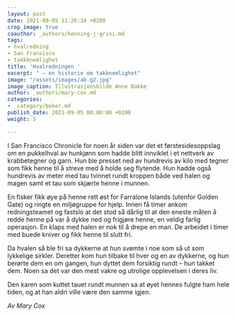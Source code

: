 ```yaml
---
layout: post
date: 2021-09-05 11:26:34 +0200
crop_image: true
coauthor: _authors/henning-j-grini.md
tags:
- hvalredning
- San Fransisco
- takkknemlighet
title: 'Hvalredningen '
excerpt: " – en historie om takknemlighet"
image: "/assets/images/ab.g2.jpg"
image_caption: Illustrasjonsbilde Anne Bakke
author: _authors/mary-cox.md
categories:
- _category/boker.md
publish_date: 2021-09-05 00:00:00 +0200
weight: 5

---
```

I San Francisco Chronicle for noen år siden var det et førstesidesoppslag om en pukkelhval av hunkjønn som hadde blitt innviklet i et nettverk av krabbetegner og garn. Hun ble presset ned av hundrevis av kilo med tegner som fikk henne til å streve med å holde seg flytende. Hun hadde også hundrevis av meter med tau tvinnet rundt kroppen både ved halen og magen samt et tau som skjærte henne i munnen.

En fisker fikk øye på henne rett øst for Farralone Islands (utenfor Golden Gate) og ringte en miljøgruppe for hjelp. Innen få timer ankom redningsteamet og fastslo at det stod så dårlig til at den eneste måten å redde henne på var å dykke ned og frigjøre henne, en veldig farlig operasjon. En klaps med halen er nok til å drepe en man. De arbeidet i timer med buede kniver og fikk henne til slutt fri.

Da hvalen så ble fri sa dykkerne at hun svømte i noe som så ut som lykkelige sirkler. Deretter kom hun tilbake til hver og en av dykkerne, og hun berørte dem en om gangen, hun dyttet dem forsiktig rundt – hun takket dem. Noen sa det var den mest vakre og utrolige opplevelsen i deres liv.

Den karen som kuttet tauet rundt munnen sa at øyet hennes fulgte ham hele tiden, og at han aldri ville være den samme igjen.

_Av Mary Cox_